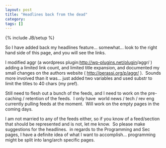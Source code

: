 ```yaml
---
layout: post
title: "Headlines back from the dead"
category: 
tags: []
---
```

{% include JB/setup %}

So I have added back my headlines feature... somewhat... look to the right hand side of this page, and you will see the links.<a href="http://skoutsec.org//" onclick="return top.js.OpenExtLink(window,event,this)" target="_blank"></a>

I modified aggr (a wordpress plugin:<a href="http://wp-plugins.net/plugin/aggr/" onclick="return top.js.OpenExtLink(window,event,this)" target="_blank">http://wp-plugins.net/plugin<wbr></wbr>/aggr/</a> ) adding a limited link count, and limited title expansion, and documented my small changes on the authors website ( <a href="http://perassi.org/p/aggr/" onclick="return top.js.OpenExtLink(window,event,this)" target="_blank">http://perassi.org/p/aggr/</a> ).  Sounds more involved than it was... just added two variables and used substr to limit the titles to 40 chars (my pref).

Still need to flesh out a bunch of the feeds, and I need to work on the pre-caching / retention of the feeds.  I only have  world news / tech / rev eng currently pulling feeds at the moment.  Will work on the empty pages in the coming days.

I am not married to any of the feeds either, so if you know of a feed/section that should be represented and is not, let me know.  So
please make suggestions for the headlines.  in regards to the Programming and Sec pages, I have a definite idea of what I want to
accomplish... programming might be split into lang/arch specific pages.
